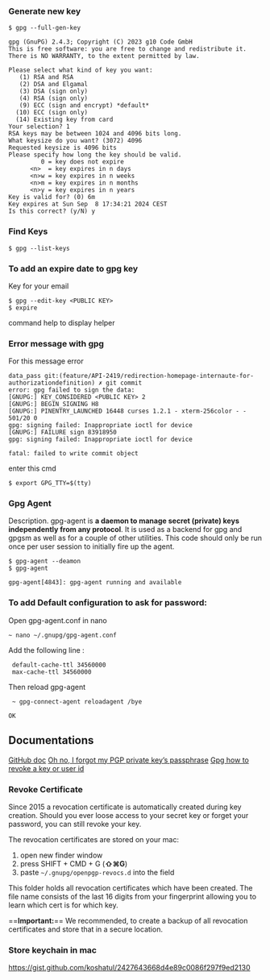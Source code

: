 ### Generate new key

```shell
$ gpg --full-gen-key
```

```shell
gpg (GnuPG) 2.4.3; Copyright (C) 2023 g10 Code GmbH
This is free software: you are free to change and redistribute it.
There is NO WARRANTY, to the extent permitted by law.

Please select what kind of key you want:
   (1) RSA and RSA
   (2) DSA and Elgamal
   (3) DSA (sign only)
   (4) RSA (sign only)
   (9) ECC (sign and encrypt) *default*
  (10) ECC (sign only)
  (14) Existing key from card
Your selection? 1
RSA keys may be between 1024 and 4096 bits long.
What keysize do you want? (3072) 4096
Requested keysize is 4096 bits
Please specify how long the key should be valid.
         0 = key does not expire
      <n>  = key expires in n days
      <n>w = key expires in n weeks
      <n>m = key expires in n months
      <n>y = key expires in n years
Key is valid for? (0) 6m
Key expires at Sun Sep  8 17:34:21 2024 CEST
Is this correct? (y/N) y
```

### Find Keys

```shell
$ gpg --list-keys
```

### To add an expire date to gpg key
Key for your email
```shell
$ gpg --edit-key <PUBLIC KEY>
$ expire
```
command help to display helper


### Error message with gpg
For this message error
```shell
data_pass git:(feature/API-2419/redirection-homepage-internaute-for-authorizationdefinition) ✗ git commit
error: gpg failed to sign the data:
[GNUPG:] KEY_CONSIDERED <PUBLIC KEY> 2
[GNUPG:] BEGIN_SIGNING H8
[GNUPG:] PINENTRY_LAUNCHED 16448 curses 1.2.1 - xterm-256color - - 501/20 0
gpg: signing failed: Inappropriate ioctl for device
[GNUPG:] FAILURE sign 83918950
gpg: signing failed: Inappropriate ioctl for device

fatal: failed to write commit object
```

enter this cmd 
```shell
$ export GPG_TTY=$(tty)
```


### Gpg Agent
Description. gpg-agent is **a daemon to manage secret (private) keys independently from any protocol**. It is used as a backend for gpg and gpgsm as well as for a couple of other utilities. This code should only be run once per user session to initially fire up the agent.

```shell
$ gpg-agent --deamon
$ gpg-agent         

gpg-agent[4843]: gpg-agent running and available
```

### To add Default configuration to ask for password:

Open gpg-agent.conf in nano
```shell
~ nano ~/.gnupg/gpg-agent.conf

```

Add the following line : 
```nano
 default-cache-ttl 34560000 
 max-cache-ttl 34560000
 ```
 
Then reload gpg-agent

```shell
 ~ gpg-connect-agent reloadagent /bye 

OK
```


## Documentations 

[GitHub doc](https://docs.github.com/fr/authentication/managing-commit-signature-verification/generating-a-new-gpg-key)
[Oh no, I forgot my PGP private key’s passphrase](https://estebansastre.com/oh-no-i-forgot-my-private-keys-passphrase/)
[Gpg how to revoke a key or user id](https://gpgtools.tenderapp.com/kb/gpg-keychain-faq/how-to-revoke-a-key-or-user-id#forgotten-password)


### Revoke Certificate

Since 2015 a revocation certificate is automatically created during key creation. Should you ever loose access to your secret key or forget your password, you can still revoke your key.

The revocation certificates are stored on your mac:

1. open new finder window  
2. press SHIFT + CMD + G (**⇧⌘G**)  
3. paste `~/.gnupg/openpgp-revocs.d` into the field

This folder holds all revocation certificates which have been created. The file name consists of the last 16 digits from your fingerprint allowing you to learn which cert is for which key.

==**Important:**== We recommended, to create a backup of all revocation certificates and store that in a secure location.

### Store keychain in mac 
https://gist.github.com/koshatul/2427643668d4e89c0086f297f9ed2130
